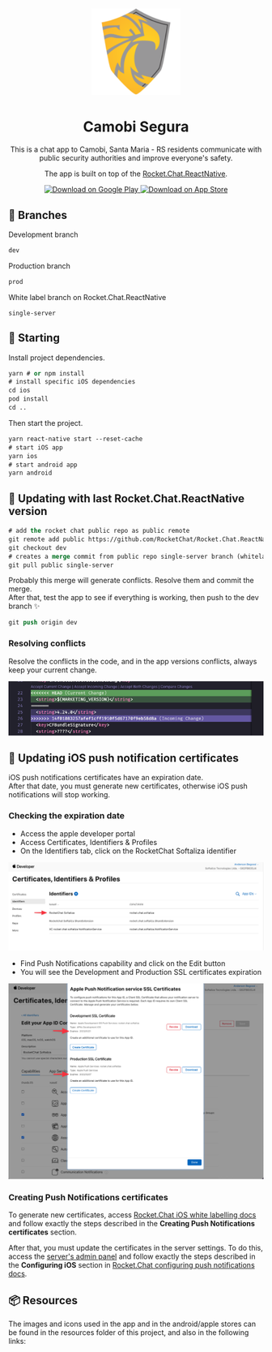 <h1 align="center">
  <img alt="Camobi Segura" height="170" title="Camobi Segura" src="resources/android/icon/icon.png" />
</h1>

<h1 align="center">
  Camobi Segura
</h1>

<p align="center">This is a chat app to Camobi, Santa Maria - RS residents communicate with public security authorities and improve everyone's safety.</p>
<p align="center">The app is built on top of the <a href="https://github.com/RocketChat/Rocket.Chat.ReactNative">Rocket.Chat.ReactNative</a>.</p>

<p align="center">
  <a href="https://play.google.com/store/apps/details?id=rocket.chat.softaliza">
    <img alt="Download on Google Play" src="https://play.google.com/intl/en_us/badges/images/badge_new.png" height=43>
  </a>
  <a href="https://apps.apple.com/br/app/camobi-segura/id1515168312">
    <img alt="Download on App Store" src="https://user-images.githubusercontent.com/7317008/43209852-4ca39622-904b-11e8-8ce1-cdc3aee76ae9.png" height=43>
  </a>
</p>

## 🔀 Branches

Development branch
```cl
dev
```
Production branch
```cl
prod
```
White label branch on Rocket.Chat.ReactNative
```
single-server
```

## 🎉 Starting

Install project dependencies.

```cl
yarn # or npm install
# install specific iOS dependencies
cd ios
pod install 
cd ..
```

Then start the project.

```cl
yarn react-native start --reset-cache
# start iOS app
yarn ios 
# start android app
yarn android 
```

## 🚀  Updating with last Rocket.Chat.ReactNative version

```cl
# add the rocket chat public repo as public remote
git remote add public https://github.com/RocketChat/Rocket.Chat.ReactNative.git 
git checkout dev
# creates a merge commit from public repo single-server branch (whitelabel branch)
git pull public single-server
```

Probably this merge will generate conflicts. Resolve them and commit the merge. <br /> 
After that, test the app to see if everything is working, then push to the dev branch ✨

```cl
git push origin dev
```

### Resolving conflicts

Resolve the conflicts in the code, and in the app versions conflicts, always keep your current change.

<img alt="Conflicts" src=".github/version-conflicts.png" />

## 📝 Updating iOS push notification certificates

iOS push notifications certificates have an expiration date. <br /> 
After that date, you must generate new certificates, otherwise iOS push notifications will stop working.

### Checking the expiration date

- Access the apple developer portal
- Access Certificates, Identifiers & Profiles
- On the Identifiers tab, click on the RocketChat Softaliza identifier

<img alt="Conflicts" src=".github/apple-identifiers.png" />

- Find Push Notifications capability and click on the Edit button
- You will see the Development and Production SSL certificates expiration

<img alt="Conflicts" src=".github/apple-certificates-expiration.png" />

### Creating Push Notifications certificates

To generate new certificates, access [Rocket.Chat iOS white labelling docs](https://developer.rocket.chat/mobile-app/mobile-app-white-labelling/ios-app-white-labelling) and follow exactly the steps described in the **Creating Push Notifications certificates** section.

After that, you must update the certificates in the server settings. To do this, access the [server's admin panel](https://chat.camobisegura.com.br/admin/Push) and follow exactly the steps described in the **Configuring iOS** section in [Rocket.Chat configuring push notifications docs](https://developer.rocket.chat/mobile-app/mobile-app-white-labelling/configuring-push-notifications).

## 📦 Resources

The images and icons used in the app and in the android/apple stores can be found in the resources folder of this project, and also in the following links:
